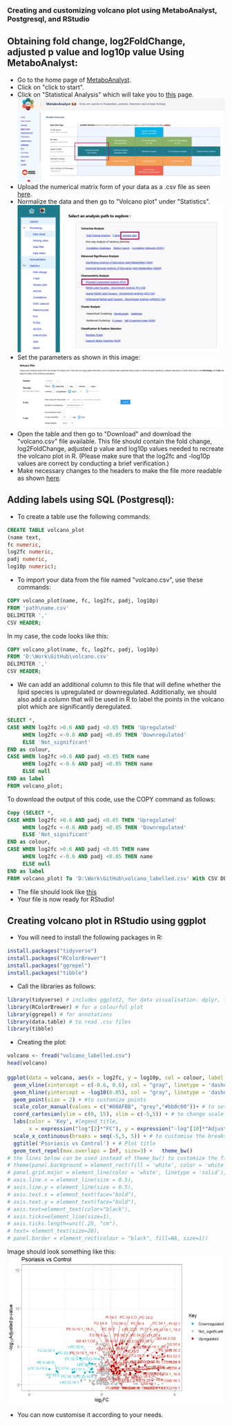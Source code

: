 ### Creating and customizing volcano plot using MetaboAnalyst, Postgresql, and RStudio

## Obtaining fold change, log2FoldChange, adjusted p value and log10p value Using MetaboAnalyst:


- Go to the home page of [MetaboAnalyst](https://dev.metaboanalyst.ca/home.xhtml).
- Click on "click to start".
- Click on "Statistical Analysis" which will take you to [this](https://dev.metaboanalyst.ca/MetaboAnalyst/upload/StatUploadView.xhtml) page.
  ![VolcanoPlot/Metaboanalyst1.png](https://github.com/Parlyy-101/Lipidomics/blob/main/VolcanoPlot/Metaboanalyst1.png)
- Upload the numerical matrix form of your data as a .csv file as seen [here](https://github.com/Parlyy-101/Lipidomics/blob/main/Input_files/PsA_lipids_BC.csv).
- Normalize  the data and then go to "Volcano plot" under "Statistics".
  ![img/Metaboanalyst3.png](https://github.com/Parlyy-101/Lipidomics/blob/main/img/Metaboanalyst3.png)
- Set the parameters as shown in this image:
  ![img/Metaboanalyst_volcano.png](https://github.com/Parlyy-101/Lipidomics/blob/main/img/Metaboanalyst_volcano.png)
- Open the table and then go to "Download" and download the "volcano.csv" file available. This file should contain the fold change, log2FoldChange, adjusted p value and log10p values needed to recreate the volcano plot in R. (Please make sure that the log2fc and -log10p values are correct by conducting a brief verification.)
- Make necessary changes to the headers to make the file more readable as shown [here](https://github.com/Parlyy-101/Lipidomics/blob/main/volcano.csv).


## Adding labels using SQL (Postgresql):


- To create a table use the following commands:
```sql 
CREATE TABLE volcano_plot 
(name text,
fc numeric,
log2fc numeric,
padj numeric,
log10p numeric);
```
- To import your data from the file named "volcano.csv", use these commands:
```sql
COPY volcano_plot(name, fc, log2fc, padj, log10p)
FROM 'path\name.csv'
DELIMITER ','
CSV HEADER;
```
 In my case, the code looks like this:
```sql
COPY volcano_plot(name, fc, log2fc, padj, log10p)
FROM 'D:\Work\GitHub\volcano.csv'
DELIMITER ','
CSV HEADER;
```
- We can add an additional column to this file that will define whether the lipid species is upregulated or downregulated. Additionally, we should also add a column that will be used in R to label the points in the volcano plot which are significantly deregulated.
```sql
SELECT *,
CASE WHEN log2fc >0.6 AND padj <0.05 THEN 'Upregulated'
     WHEN log2fc <-0.6 AND padj <0.05 THEN 'Downregulated'
	 ELSE 'Not_significant'
END as colour,
CASE WHEN log2fc >0.6 AND padj <0.05 THEN name
     WHEN log2fc <-0.6 AND padj <0.05 THEN name
	 ELSE null
END as label
FROM volcano_plot;
```
To download the output of this code, use the COPY command as follows:
```sql
Copy (SELECT *,
CASE WHEN log2fc >0.6 AND padj <0.05 THEN 'Upregulated'
     WHEN log2fc <-0.6 AND padj <0.05 THEN 'Downregulated'
	 ELSE 'Not_significant'
END as colour,
CASE WHEN log2fc >0.6 AND padj <0.05 THEN name
     WHEN log2fc <-0.6 AND padj <0.05 THEN name
	 ELSE null
END as label
FROM volcano_plot) To 'D:\Work\GitHub\volcano_labelled.csv' With CSV DELIMITER ',' HEADER;
```
- The file should look like [this](https://github.com/Parlyy-101/Lipidomics/blob/main/volcano_labelled.csv)
- Your file is now ready for RStudio!

## Creating volcano plot in RStudio using ggplot

- You will need to install the following packages in R:
```r
install.packages("tidyverse") 
install.packages("RColorBrewer") 
install.packages("ggrepel")
install.packages("tibble")
```
- Call the libraries as follows:
```r
library(tidyverse) # includes ggplot2, for data visualisation. dplyr, for data manipulation.
library(RColorBrewer) # for a colourful plot
library(ggrepel) # for annotations
library(data.table) # to read .csv files
library(tibble)
```
- Creating the plot:
```r
volcano <- fread("volcano_labelled.csv")
head(volcano)

ggplot(data = volcano, aes(x = log2fc, y = log10p, col = colour, label = label)) +
  geom_vline(xintercept = c(-0.6, 0.6), col = "gray", linetype = 'dashed') +
  geom_hline(yintercept = -log10(0.05), col = "gray", linetype = 'dashed') +
  geom_point(size = 2) + #to customize points
  scale_color_manual(values = c("#00AFBB", "grey","#bb0c00"))+ # to set the labels
  coord_cartesian(ylim = c(0, 15), xlim = c(-5,5)) + # to change scale of the axes
  labs(color = 'Key', #legend_title,
       x = expression("log"[2]*"FC"), y = expression("-log"[10]*"Adjusted p-value")) + # axis labels
  scale_x_continuous(breaks = seq(-5,5, 5)) + # to customise the breaks in the x axis
  ggtitle('Psoriasis vs Control') + # Plot title
  geom_text_repel(max.overlaps = Inf, size=3) +   theme_bw()
# the lines below can be used instead of theme_bw() to customize the figure further
# theme(panel.background = element_rect(fill = 'white', color = 'white'),
# panel.grid.major = element_line(color = 'white', linetype = 'solid'), 
# axis.line.x = element_line(size = 0.5),
# axis.line.y = element_line(size = 0.5),
# axis.text.x = element_text(face="bold"),
# axis.text.y = element_text(face="bold"),
# axis.text=element_text(color="black"),
# axis.ticks=element_line(size=1),
# axis.ticks.length=unit(.25, "cm"),
# text= element_text(size=20),                                             
# panel.border = element_rect(colour = "black", fill=NA, size=1))
```
Image should look something like this: 
![VolcanoPlot/volcano_plot.png](https://github.com/Parlyy-101/Lipidomics/blob/main/VolcanoPlot/volcano_plot.png)

- You can now customise it according to your needs.
